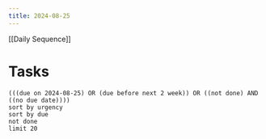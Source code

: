 ```yaml
---
title: 2024-08-25
---
```

[[Daily Sequence]]
# Tasks
```tasks
(((due on 2024-08-25) OR (due before next 2 week)) OR ((not done) AND ((no due date))))
sort by urgency
sort by due
not done
limit 20
```